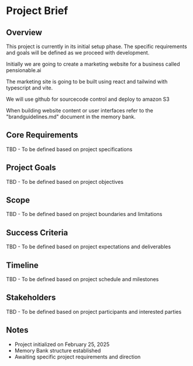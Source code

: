 # Project Brief

## Overview
This project is currently in its initial setup phase. The specific requirements and goals will be defined as we proceed with development.

Initially we are going to create a marketing website for a business called pensionable.ai

The marketing site is going to be built using react and tailwind with typescript and vite. 

We will use github for sourcecode control and deploy to amazon S3

When building website content or user interfaces refer to the "brandguidelines.md" document in the memory bank.


## Core Requirements
TBD - To be defined based on project specifications

## Project Goals
TBD - To be defined based on project objectives

## Scope
TBD - To be defined based on project boundaries and limitations

## Success Criteria
TBD - To be defined based on project expectations and deliverables

## Timeline
TBD - To be defined based on project schedule and milestones

## Stakeholders
TBD - To be defined based on project participants and interested parties

## Notes
- Project initialized on February 25, 2025
- Memory Bank structure established
- Awaiting specific project requirements and direction
